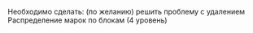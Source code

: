 Необходимо сделать:
(по желанию) решить проблему с удалением
Распределение марок по блокам (4 уровень)